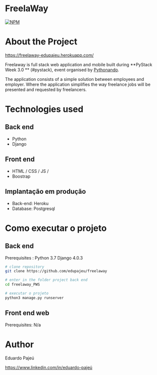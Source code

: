 # FreelaWay
[![NPM](https://img.shields.io/npm/l/react)](https://github.com/edupajeu/freelaway/blob/master/LICENSE) 

# About the Project

https://freelaway-edupajeu.herokuapp.com/

Freelaway is full stack web application and mobile built during  **PyStack Week  3.0 ** (#pystack), event organised by [Pythonando](https://pythonando.com.br/ "Pythonando Website").

The application consists of a simple solution between employees and employer. Where the application simplifies the way freelance jobs will be presented and requested by freelancers.

# Technologies used
## Back end
- Python
- Django


## Front end
- HTML / CSS / JS / 
- Boostrap


## Implantação em produção
- Back-end: Heroku
- Database: Postgresql

# Como executar o projeto

## Back end
Prerequisites : Python 3.7 Django 4.0.3

```bash
# clone repository 
git clone https://github.com/edupajeu/freelaway

# enter in the folder project back end
cd freelaway_PWS

# executar o projeto
python3 manage.py runserver
```

## Front end web
Prerequisites: N/a


# Author

Eduardo Pajeú 

https://www.linkedin.com/in/eduardo-pajeú

